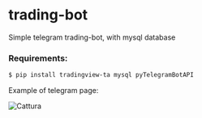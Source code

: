 # trading-bot
Simple telegram trading-bot, with mysql database


### Requirements:
```bash
$ pip install tradingview-ta mysql pyTelegramBotAPI
```



Example of telegram page:

![Cattura](https://user-images.githubusercontent.com/56504768/164942863-867f9836-9ffb-401d-9c0a-15f395dfee3e.JPG)
